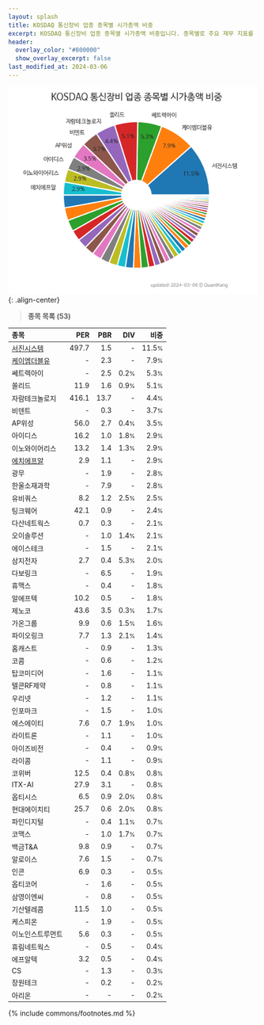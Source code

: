 ```yaml
---
layout: splash
title: KOSDAQ 통신장비 업종 종목별 시가총액 비중
excerpt: KOSDAQ 통신장비 업종 종목별 시가총액 비중입니다. 종목별로 주요 재무 지표를 함께 표시합니다.
header:
  overlay_color: "#800000"
  show_overlay_excerpt: false
last_modified_at: 2024-03-06
---
```



![KOSDAQ 통신장비 업종 종목별 시가총액 비중](/stats/sector/images/kosdaq_업종_통신장비_종목.png){: .align-center}


> **종목 목록 (53)**<a id="list"></a>

| **종목** | **PER** | **PBR** | **DIV** | **비중** |
| :------- | ------: | ------: | ------: | -------: |
| [서진시스템](/178320/) | 497.7 | 1.5 | - | 11.5<small>%</small> |
| [케이엠더블유](/032500/) | - | 2.3 | - | 7.9<small>%</small> |
| 쎄트렉아이 | - | 2.5 | 0.2<small>%</small> | 5.3<small>%</small> |
| 쏠리드 | 11.9 | 1.6 | 0.9<small>%</small> | 5.1<small>%</small> |
| 자람테크놀로지 | 416.1 | 13.7 | - | 4.4<small>%</small> |
| 비덴트 | - | 0.3 | - | 3.7<small>%</small> |
| AP위성 | 56.0 | 2.7 | 0.4<small>%</small> | 3.5<small>%</small> |
| 아이디스 | 16.2 | 1.0 | 1.8<small>%</small> | 2.9<small>%</small> |
| 이노와이어리스 | 13.2 | 1.4 | 1.3<small>%</small> | 2.9<small>%</small> |
| [에치에프알](/230240/) | 2.9 | 1.1 | - | 2.9<small>%</small> |
| 광무 | - | 1.9 | - | 2.8<small>%</small> |
| 한울소재과학 | - | 7.9 | - | 2.8<small>%</small> |
| 유비쿼스 | 8.2 | 1.2 | 2.5<small>%</small> | 2.5<small>%</small> |
| 팅크웨어 | 42.1 | 0.9 | - | 2.4<small>%</small> |
| 다산네트웍스 | 0.7 | 0.3 | - | 2.1<small>%</small> |
| 오이솔루션 | - | 1.0 | 1.4<small>%</small> | 2.1<small>%</small> |
| 에이스테크 | - | 1.5 | - | 2.1<small>%</small> |
| 삼지전자 | 2.7 | 0.4 | 5.3<small>%</small> | 2.0<small>%</small> |
| 다보링크 | - | 6.5 | - | 1.9<small>%</small> |
| 휴맥스 | - | 0.4 | - | 1.8<small>%</small> |
| 알에프텍 | 10.2 | 0.5 | - | 1.8<small>%</small> |
| 제노코 | 43.6 | 3.5 | 0.3<small>%</small> | 1.7<small>%</small> |
| 가온그룹 | 9.9 | 0.6 | 1.5<small>%</small> | 1.6<small>%</small> |
| 파이오링크 | 7.7 | 1.3 | 2.1<small>%</small> | 1.4<small>%</small> |
| 홈캐스트 | - | 0.9 | - | 1.3<small>%</small> |
| 코콤 | - | 0.6 | - | 1.2<small>%</small> |
| 탑코미디어 | - | 1.6 | - | 1.1<small>%</small> |
| 텔콘RF제약 | - | 0.8 | - | 1.1<small>%</small> |
| 우리넷 | - | 1.2 | - | 1.1<small>%</small> |
| 인포마크 | - | 1.5 | - | 1.0<small>%</small> |
| 에스에이티 | 7.6 | 0.7 | 1.9<small>%</small> | 1.0<small>%</small> |
| 라이트론 | - | 1.1 | - | 1.0<small>%</small> |
| 아이즈비전 | - | 0.4 | - | 0.9<small>%</small> |
| 라이콤 | - | 1.1 | - | 0.9<small>%</small> |
| 코위버 | 12.5 | 0.4 | 0.8<small>%</small> | 0.8<small>%</small> |
| ITX-AI | 27.9 | 3.1 | - | 0.8<small>%</small> |
| 옵티시스 | 6.5 | 0.9 | 2.0<small>%</small> | 0.8<small>%</small> |
| 현대에이치티 | 25.7 | 0.6 | 2.0<small>%</small> | 0.8<small>%</small> |
| 파인디지털 | - | 0.4 | 1.1<small>%</small> | 0.7<small>%</small> |
| 코맥스 | - | 1.0 | 1.7<small>%</small> | 0.7<small>%</small> |
| 백금T&A | 9.8 | 0.9 | - | 0.7<small>%</small> |
| 알로이스 | 7.6 | 1.5 | - | 0.7<small>%</small> |
| 인콘 | 6.9 | 0.3 | - | 0.5<small>%</small> |
| 옵티코어 | - | 1.6 | - | 0.5<small>%</small> |
| 삼영이엔씨 | - | 0.8 | - | 0.5<small>%</small> |
| 기산텔레콤 | 11.5 | 1.0 | - | 0.5<small>%</small> |
| 케스피온 | - | 1.9 | - | 0.5<small>%</small> |
| 이노인스트루먼트 | 5.6 | 0.3 | - | 0.5<small>%</small> |
| 휴림네트웍스 | - | 0.5 | - | 0.4<small>%</small> |
| 에프알텍 | 3.2 | 0.5 | - | 0.4<small>%</small> |
| CS | - | 1.3 | - | 0.3<small>%</small> |
| 장원테크 | - | 0.2 | - | 0.2<small>%</small> |
| 아리온 | - | - | - | 0.2<small>%</small> |

{% include commons/footnotes.md %}